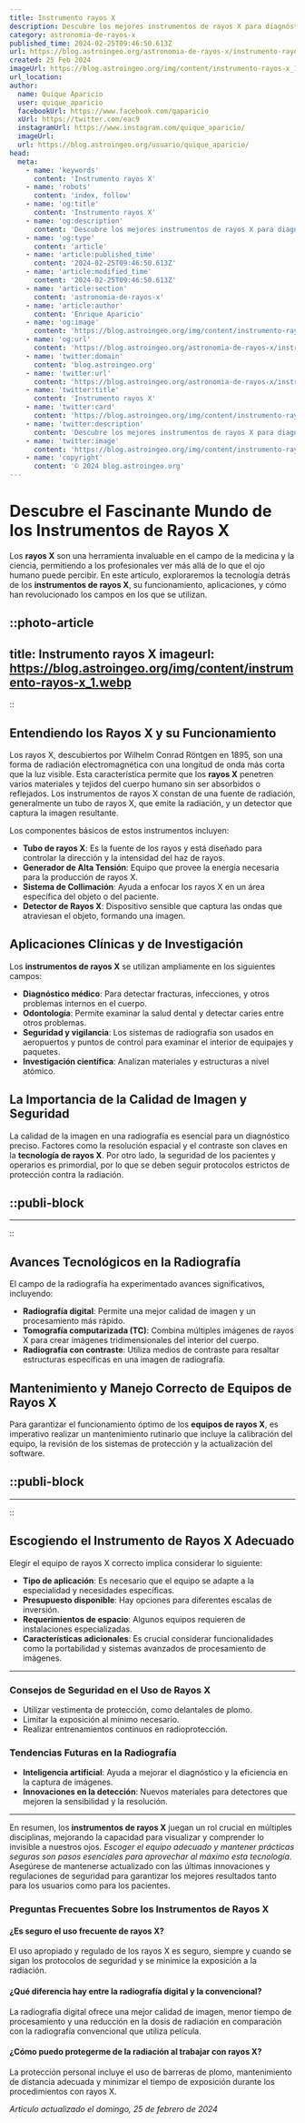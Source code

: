 ```yaml
---
title: Instrumento rayos X
description: Descubre los mejores instrumentos de rayos X para diagnósticos precisos y seguros. Equipo de vanguardia para profesionales de la salud.
category: astronomia-de-rayos-x
published_time: 2024-02-25T09:46:50.613Z
url: https://blog.astroingeo.org/astronomia-de-rayos-x/instrumento-rayos-x
created: 25 Feb 2024
imageUrl: https://blog.astroingeo.org/img/content/instrumento-rayos-x_1.webp
url_location:
author:
  name: Quique Aparicio
  user: quique_aparicio
  facebookUrl: https://www.facebook.com/qaparicio
  xUrl: https://twitter.com/eac9
  instagramUrl: https://www.instagram.com/quique_aparicio/
  imageUrl: 
  url: https://blog.astroingeo.org/usuario/quique_aparicio/
head:
  meta:
    - name: 'keywords'
      content: 'Instrumento rayos X'
    - name: 'robots'
      content: 'index, follow'
    - name: 'og:title'
      content: 'Instrumento rayos X'
    - name: 'og:description'
      content: 'Descubre los mejores instrumentos de rayos X para diagnósticos precisos y seguros. Equipo de vanguardia para profesionales de la salud.'
    - name: 'og:type'
      content: 'article'
    - name: 'article:published_time'
      content: '2024-02-25T09:46:50.613Z'
    - name: 'article:modified_time'
      content: '2024-02-25T09:46:50.613Z'
    - name: 'article:section'
      content: 'astronomia-de-rayos-x'
    - name: 'article:author'
      content: 'Enrique Aparicio'
    - name: 'og:image'
      content: 'https://blog.astroingeo.org/img/content/instrumento-rayos-x_1.webp'
    - name: 'og:url'
      content: 'https://blog.astroingeo.org/astronomia-de-rayos-x/instrumento-rayos-x'
    - name: 'twitter:domain'
      content: 'blog.astroingeo.org'
    - name: 'twitter:url'
      content: 'https://blog.astroingeo.org/astronomia-de-rayos-x/instrumento-rayos-x'
    - name: 'twitter:title'
      content: 'Instrumento rayos X'
    - name: 'twitter:card'
      content: 'https://blog.astroingeo.org/img/content/instrumento-rayos-x_1.webp'
    - name: 'twitter:description'
      content: 'Descubre los mejores instrumentos de rayos X para diagnósticos precisos y seguros. Equipo de vanguardia para profesionales de la salud.'
    - name: 'twitter:image'
      content: 'https://blog.astroingeo.org/img/content/instrumento-rayos-x_1.webp'
    - name: 'copyright'
      content: '© 2024 blog.astroingeo.org'
---
```

# Descubre el Fascinante Mundo de los Instrumentos de Rayos X

Los **rayos X** son una herramienta invaluable en el campo de la medicina y la ciencia, permitiendo a los profesionales ver más allá de lo que el ojo humano puede percibir. En este artículo, exploraremos la tecnología detrás de los **instrumentos de rayos X**, su funcionamiento, aplicaciones, y cómo han revolucionado los campos en los que se utilizan.


::photo-article
---
title: Instrumento rayos X
imageurl: https://blog.astroingeo.org/img/content/instrumento-rayos-x_1.webp
---
::


## Entendiendo los Rayos X y su Funcionamiento

Los rayos X, descubiertos por Wilhelm Conrad Röntgen en 1895, son una forma de radiación electromagnética con una longitud de onda más corta que la luz visible. Esta característica permite que los **rayos X** penetren varios materiales y tejidos del cuerpo humano sin ser absorbidos o reflejados. Los instrumentos de rayos X constan de una fuente de radiación, generalmente un tubo de rayos X, que emite la radiación, y un detector que captura la imagen resultante.

Los componentes básicos de estos instrumentos incluyen:

- **Tubo de rayos X**: Es la fuente de los rayos y está diseñado para controlar la dirección y la intensidad del haz de rayos.
- **Generador de Alta Tensión**: Equipo que provee la energía necesaria para la producción de rayos X.
- **Sistema de Collimación**: Ayuda a enfocar los rayos X en un área específica del objeto o del paciente.
- **Detector de Rayos X**: Dispositivo sensible que captura las ondas que atraviesan el objeto, formando una imagen.

## Aplicaciones Clínicas y de Investigación

Los **instrumentos de rayos X** se utilizan ampliamente en los siguientes campos:

- **Diagnóstico médico**: Para detectar fracturas, infecciones, y otros problemas internos en el cuerpo.
- **Odontología**: Permite examinar la salud dental y detectar caries entre otros problemas.
- **Seguridad y vigilancia**: Los sistemas de radiografía son usados en aeropuertos y puntos de control para examinar el interior de equipajes y paquetes.
- **Investigación científica**: Analizan materiales y estructuras a nivel atómico.

## La Importancia de la Calidad de Imagen y Seguridad

La calidad de la imagen en una radiografía es esencial para un diagnóstico preciso. Factores como la resolución espacial y el contraste son claves en la **tecnología de rayos X**. Por otro lado, la seguridad de los pacientes y operarios es primordial, por lo que se deben seguir protocolos estrictos de protección contra la radiación.


  ::publi-block
  ---
  ---
  ::
  
  
## Avances Tecnológicos en la Radiografía

El campo de la radiografía ha experimentado avances significativos, incluyendo:

- **Radiografía digital**: Permite una mejor calidad de imagen y un procesamiento más rápido.
- **Tomografía computarizada (TC)**: Combina múltiples imágenes de rayos X para crear imágenes tridimensionales del interior del cuerpo.
- **Radiografía con contraste**: Utiliza medios de contraste para resaltar estructuras específicas en una imagen de radiografía.

## Mantenimiento y Manejo Correcto de Equipos de Rayos X

Para garantizar el funcionamiento óptimo de los **equipos de rayos X**, es imperativo realizar un mantenimiento rutinario que incluye la calibración del equipo, la revisión de los sistemas de protección y la actualización del software.


  ::publi-block
  ---
  ---
  ::
  
  
## Escogiendo el Instrumento de Rayos X Adecuado

Elegir el equipo de rayos X correcto implica considerar lo siguiente:

- **Tipo de aplicación**: Es necesario que el equipo se adapte a la especialidad y necesidades específicas.
- **Presupuesto disponible**: Hay opciones para diferentes escalas de inversión.
- **Requerimientos de espacio**: Algunos equipos requieren de instalaciones especializadas.
- **Características adicionales**: Es crucial considerar funcionalidades como la portabilidad y sistemas avanzados de procesamiento de imágenes.

---

### Consejos de Seguridad en el Uso de Rayos X

- Utilizar vestimenta de protección, como delantales de plomo.
- Limitar la exposición al mínimo necesario.
- Realizar entrenamientos continuos en radioprotección.

### Tendencias Futuras en la Radiografía

- **Inteligencia artificial**: Ayuda a mejorar el diagnóstico y la eficiencia en la captura de imágenes.
- **Innovaciones en la detección**: Nuevos materiales para detectores que mejoren la sensibilidad y la resolución.

---

En resumen, los **instrumentos de rayos X** juegan un rol crucial en múltiples disciplinas, mejorando la capacidad para visualizar y comprender lo invisible a nuestros ojos. *Escoger el equipo adecuado y mantener prácticas seguras son pasos esenciales para aprovechar al máximo esta tecnología*. Asegúrese de mantenerse actualizado con las últimas innovaciones y regulaciones de seguridad para garantizar los mejores resultados tanto para los usuarios como para los pacientes.

### Preguntas Frecuentes Sobre los Instrumentos de Rayos X

#### ¿Es seguro el uso frecuente de rayos X?
El uso apropiado y regulado de los rayos X es seguro, siempre y cuando se sigan los protocolos de seguridad y se minimice la exposición a la radiación.

#### ¿Qué diferencia hay entre la radiografía digital y la convencional?
La radiografía digital ofrece una mejor calidad de imagen, menor tiempo de procesamiento y una reducción en la dosis de radiación en comparación con la radiografía convencional que utiliza película.

#### ¿Cómo puedo protegerme de la radiación al trabajar con rayos X?
La protección personal incluye el uso de barreras de plomo, mantenimiento de distancia adecuada y minimizar el tiempo de exposición durante los procedimientos con rayos X.

_Artículo actualizado el domingo, 25 de febrero de 2024_